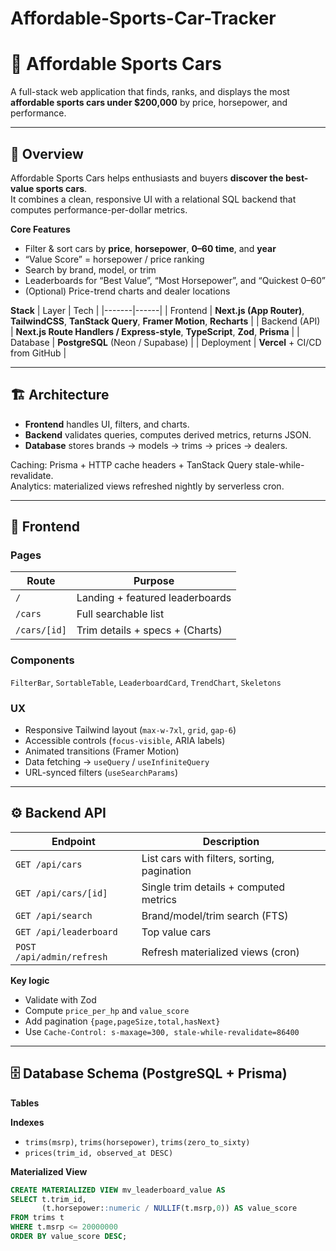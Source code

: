 # Affordable-Sports-Car-Tracker
# 🚗 Affordable Sports Cars
A full-stack web application that finds, ranks, and displays the most **affordable sports cars under $200,000** by price, horsepower, and performance.

---

## 🎯 Overview
Affordable Sports Cars helps enthusiasts and buyers **discover the best-value sports cars**.  
It combines a clean, responsive UI with a relational SQL backend that computes performance-per-dollar metrics.

**Core Features**
- Filter & sort cars by **price**, **horsepower**, **0–60 time**, and **year**
- “Value Score” = horsepower / price ranking
- Search by brand, model, or trim
- Leaderboards for “Best Value”, “Most Horsepower”, and “Quickest 0–60”
- (Optional) Price-trend charts and dealer locations

**Stack**
| Layer | Tech |
|-------|------|
| Frontend | **Next.js (App Router)**, **TailwindCSS**, **TanStack Query**, **Framer Motion**, **Recharts** |
| Backend (API) | **Next.js Route Handlers / Express-style**, **TypeScript**, **Zod**, **Prisma** |
| Database | **PostgreSQL** (Neon / Supabase) |
| Deployment | **Vercel** + CI/CD from GitHub |

---

## 🏗️ Architecture

- **Frontend** handles UI, filters, and charts.
- **Backend** validates queries, computes derived metrics, returns JSON.
- **Database** stores brands → models → trims → prices → dealers.

Caching: Prisma + HTTP cache headers + TanStack Query stale-while-revalidate.  
Analytics: materialized views refreshed nightly by serverless cron.

---

## 🎨 Frontend
### Pages
| Route | Purpose |
|--------|----------|
| `/` | Landing + featured leaderboards |
| `/cars` | Full searchable list |
| `/cars/[id]` | Trim details + specs + (Charts) |

### Components
`FilterBar`, `SortableTable`, `LeaderboardCard`, `TrendChart`, `Skeletons`

### UX
- Responsive Tailwind layout (`max-w-7xl`, `grid`, `gap-6`)
- Accessible controls (`focus-visible`, ARIA labels)
- Animated transitions (Framer Motion)
- Data fetching → `useQuery` / `useInfiniteQuery`
- URL-synced filters (`useSearchParams`)

---

## ⚙️ Backend API
| Endpoint | Description |
|-----------|--------------|
| `GET /api/cars` | List cars with filters, sorting, pagination |
| `GET /api/cars/[id]` | Single trim details + computed metrics |
| `GET /api/search` | Brand/model/trim search (FTS) |
| `GET /api/leaderboard` | Top value cars |
| `POST /api/admin/refresh` | Refresh materialized views (cron) |

**Key logic**
- Validate with Zod
- Compute `price_per_hp` and `value_score`
- Add pagination `{page,pageSize,total,hasNext}`
- Use `Cache-Control: s-maxage=300, stale-while-revalidate=86400`

---

## 🗄️ Database Schema (PostgreSQL + Prisma)
**Tables**

**Indexes**
- `trims(msrp)`, `trims(horsepower)`, `trims(zero_to_sixty)`
- `prices(trim_id, observed_at DESC)`

**Materialized View**
```sql
CREATE MATERIALIZED VIEW mv_leaderboard_value AS
SELECT t.trim_id,
       (t.horsepower::numeric / NULLIF(t.msrp,0)) AS value_score
FROM trims t
WHERE t.msrp <= 20000000
ORDER BY value_score DESC;

